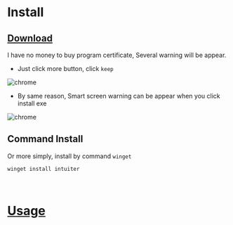 # Install

## [Download](https://github.com/seonglae/intuiter/releases/latest/download/Intuiter.exe)

I have no money to buy program certificate, Several warning will be appear.

- Just click more button, click `keep`

![chrome](/screenshot/chrome.png)

- By same reason, Smart screen warning can be appear when you click install exe

![chrome](/images/smartscreen.png)

## Command Install

Or more simply, install by command `winget`

```bash
winget install intuiter
```

<br/>

# [Usage](./usage)
